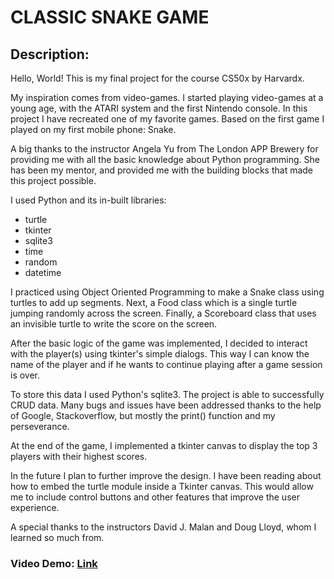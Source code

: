 # CLASSIC SNAKE GAME

## Description:

Hello, World! This is my final project for the course CS50x by Harvardx. 

My inspiration comes from video-games. I started playing video-games at a young age, with the ATARI system and the first Nintendo console.
In this project I have recreated one of my favorite games. Based on the first game I played on my first mobile phone: Snake.

A big thanks to the instructor Angela Yu from The London APP Brewery for providing me with all the basic knowledge about Python programming. She has been my mentor, and provided me with the building blocks that made this project possible.

I used Python and its in-built libraries: 
* turtle
* tkinter 
* sqlite3 
* time
* random
* datetime

I practiced using Object Oriented Programming to make a Snake class using turtles to add up segments. Next, a Food class which is a single turtle jumping randomly across the screen. Finally, a Scoreboard class that uses an invisible turtle to write the score on the screen.

After the basic logic of the game was implemented, I decided to interact with the player(s) using tkinter's simple dialogs. This way I can know the name of the player and if he wants to continue playing after a game session is over.

To store this data I used Python's sqlite3. The project is able to successfully CRUD data. Many bugs and issues have been addressed thanks to the help of Google, Stackoverflow, but mostly the print() function and my perseverance.

At the end of the game, I implemented a tkinter canvas to display the top 3 players with their highest scores.

In the future I plan to further improve the design. I have been reading about how to embed the turtle module inside a Tkinter canvas. This would allow me to include control buttons and other features that improve the user experience.

A special thanks to the instructors David J. Malan and Doug Lloyd, whom I learned so much from.

### Video Demo: [Link](https://)
